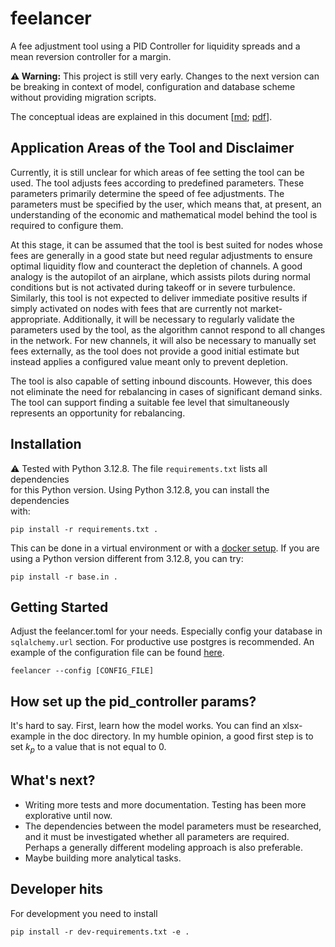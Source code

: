 # feelancer

A fee adjustment tool using a PID Controller for liquidity spreads and a mean
reversion controller for a margin. 

**⚠️ Warning:** This project is still very early. Changes to the next version can
be breaking in context of model, configuration and database scheme without providing
migration scripts. 

The conceptual ideas are explained in this document [[md](docs/concept.md);  [pdf](docs/concept.pdf)].

## Application Areas of the Tool and Disclaimer

Currently, it is still unclear for which areas of fee setting the tool can
be used. The tool adjusts fees according to predefined parameters. These
parameters primarily determine the speed of fee adjustments. The parameters
must be specified by the user, which means that, at present, an understanding
of the economic and mathematical model behind the tool is required to
configure them.

At this stage, it can be assumed that the tool is best suited for nodes
whose fees are generally in a good state but need regular adjustments to
ensure optimal liquidity flow and counteract the depletion of channels. A
good analogy is the autopilot of an airplane, which assists pilots during
normal conditions but is not activated during takeoff or in severe turbulence.
Similarly, this tool is not expected to deliver immediate positive results
if simply activated on nodes with fees that are currently not market-
appropriate. Additionally, it will be necessary to regularly validate the
parameters used by the tool, as the algorithm cannot respond to all changes
in the network. For new channels, it will also be necessary to manually set
fees externally, as the tool does not provide a good initial estimate but
instead applies a configured value meant only to prevent depletion.

The tool is also capable of setting inbound discounts. However, this does
not eliminate the need for rebalancing in cases of significant demand sinks.
The tool can support finding a suitable fee level that simultaneously
represents an opportunity for rebalancing.

## Installation

⚠️ Tested with Python 3.12.8. The file `requirements.txt` lists all dependencies  
for this Python version. Using Python 3.12.8, you can install the dependencies  
with:

```
pip install -r requirements.txt .
```

This can be done in a virtual environment or with a [docker setup](docker_demo).
If you are using a Python version different from 3.12.8, you can try:

```
pip install -r base.in .
```

## Getting Started

Adjust the feelancer.toml for your needs. Especially config your database in
`sqlalchemy.url` section. For productive use postgres is recommended. 
An example of the configuration file can be found [here](docker_demo/app/feelancer.toml).


```
feelancer --config [CONFIG_FILE]
```

## How set up the pid_controller params?

It's hard to say. First, learn how the model works. You can find an xlsx-example
in the doc directory. In my humble opinion, a good first step is to set $k_p$ to
a value that is not equal to 0.

## What's next?
- Writing more tests and more documentation. Testing has been more explorative
until now.
- The dependencies between the model parameters must be researched, and it must
be investigated whether all parameters are required. Perhaps a generally 
different modeling approach is also preferable.
- Maybe building more analytical tasks.

## Developer hits

For development you need to install

```
pip install -r dev-requirements.txt -e .
```
